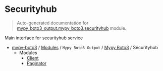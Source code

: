 # Securityhub

> Auto-generated documentation for [mypy_boto3_output.mypy_boto3.securityhub](https://github.com/vemel/mypy_boto3/blob/master/mypy_boto3_output/mypy_boto3/securityhub/__init__.py) module.

Main interface for securityhub service

- [mypy-boto3](../../../README.md#mypy_boto3) / [Modules](../../../MODULES.md#mypy-boto3-modules) / `Mypy Boto3 Output` / [Mypy Boto3](../index.md#mypy-boto3) / Securityhub
    - Modules
        - [Client](client.md#client)
        - [Paginator](paginator.md#paginator)
